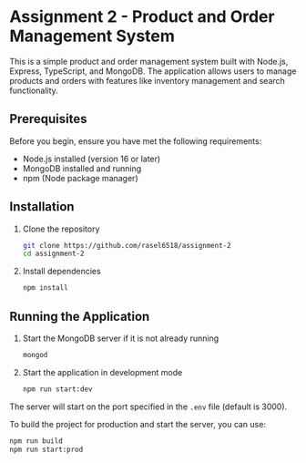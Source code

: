 # Assignment 2 - Product and Order Management System

This is a simple product and order management system built with Node.js, Express, TypeScript, and MongoDB. The application allows users to manage products and orders with features like inventory management and search functionality.


## Prerequisites

Before you begin, ensure you have met the following requirements:

- Node.js installed (version 16 or later)
- MongoDB installed and running
- npm (Node package manager)

## Installation

1. Clone the repository

    ```bash
    git clone https://github.com/rasel6518/assignment-2
    cd assignment-2
    ```

2. Install dependencies

    ```bash
    npm install
    ```



## Running the Application

1. Start the MongoDB server if it is not already running

    ```bash
    mongod
    ```

2. Start the application in development mode

    ```bash
    npm run start:dev
    ```

The server will start on the port specified in the `.env` file (default is 3000).

To build the project for production and start the server, you can use:

```bash
npm run build
npm run start:prod
